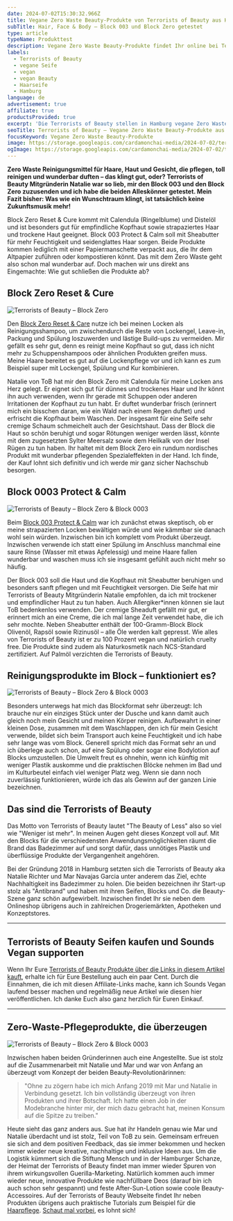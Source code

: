 ```yaml
---
date: 2024-07-02T15:30:32.966Z
title: Vegane Zero Waste Beauty-Produkte von Terrorists of Beauty aus Hamburg
subTitle: Hair, Face & Body – Block 003 und Block Zero getestet
type: article
typeName: Produkttest
description: Vegane Zero Waste Beauty-Produkte findet Ihr online bei Terrorists of Beauty. Ich habe mir die Brand aus Hamburg mal genauer angeschaut und zwei Produkte getestet. Lest hier, warum es sich gelohnt hat!
labels:
  - Terrorists of Beauty
  - vegane Seife
  - vegan
  - vegan Beauty
  - Haarseife
  - Hamburg
language: de
advertisement: true
affiliate: true
productsProvided: true
excerpt: 'Die Terrorists of Beauty stellen in Hamburg vegane Zero Waste Beauty-Produkte für Haare, Haut und Gesicht her. Sie pflegen, reinigen und duften ganz natürlich. Klingt ziemlich gut, oder? ToB Mitgründerin Natalie war so lieb, mir zwei Blöcke ihrer Allrounder-Seifenblöcke zuzusenden und ich habe sie für Euch getestet. Mein Fazit bisher: Was wie ein Wunschtraum klingt, ist tatsächlich keine Zukunftsmusik mehr. Hol Euch hier alle Infos über die Multitalente fürs Bad.'
seoTitle: Terrorists of Beauty – Vegane Zero Waste Beauty-Produkte aus Hamburg
focusKeyword: Vegane Zero Waste Beauty-Produkte
image: https://storage.googleapis.com/cardamonchai-media/2024-07-02/terrorists-of-beauty-soundsvegan-com-5-jpg-imagine-f8f8f8_70808f_1024_768/640.webp
ogImage: https://storage.googleapis.com/cardamonchai-media/2024-07-02/terrorists-of-beauty-soundsvegan-com-og-jpg-imagine-f8f8f8_9c9f97_1200_628/640.webp
---
```


**Zero Waste Reinigungsmittel für Haare, Haut und Gesicht, die pflegen, toll reinigen und wunderbar duften – das klingt gut, oder? Terrorists of Beauty Mitgründerin Natalie war so lieb, mir den Block 003 und den Block Zero zuzusenden und ich habe die beiden Alleskönner getestet. Mein Fazit bisher: Was wie ein Wunschtraum klingt, ist tatsächlich keine Zukunftsmusik mehr!**

Block Zero Reset & Cure kommt mit Calendula (Ringelblume) und Distelöl und ist besonders gut für empfindliche Kopfhaut sowie strapaziertes Haar und trockene Haut geeignet. Block 003 Protect & Calm soll mit Sheabutter für mehr Feuchtigkeit und seidenglattes Haar sorgen. Beide Produkte kommen lediglich mit einer Papiermanschette verpackt aus, die Ihr dem Altpapier zuführen oder kompostieren könnt. Das mit dem Zero Waste geht also schon mal wunderbar auf. Doch machen wir uns direkt ans Eingemachte: Wie gut schließen die Produkte ab?

## Block Zero Reset & Cure

![Terrorists of Beauty – Block Zero](https://storage.googleapis.com/cardamonchai-media/2024-07-02/terrorists-of-beauty-soundsvegan-com-3-jpg-imagine-080808_43648e_1024_768/640.webp 'Terrorists of Beauty – Block Zero')

Den [Block Zero Reset & Care](https://assets.ikhnaie.link/click.html?wgcampaignid=1428775&wgprogramid=290095&wgtarget=https://terroristsofbeauty.com/products/seife-ohne-palmoel) nutze ich bei meinen Locken als Reinigungsshampoo, um zwischendurch die Reste von Lockengel, Leave-in, Packung und Spülung loszuwerden und lästige Build-ups zu vermeiden. Mir gefällt es sehr gut, denn es reinigt meine Kopfhaut so gut, dass ich nicht mehr zu Schuppenshampoos oder ähnlichen Produkten greifen muss. Meine Haare bereitet es gut auf die Lockenpflege vor und ich kann es zum Beispiel super mit Lockengel, Spülung und Kur kombinieren.

Natalie von ToB hat mir den Block Zero mit Calendula für meine Locken ans Herz gelegt. Er eignet sich gut für dünnes und trockenes Haar und Ihr könnt ihn auch verwenden, wenn Ihr gerade mit Schuppen oder anderen Irritationen der Kopfhaut zu tun habt. Er duftet wunderbar frisch (erinnert mich ein bisschen daran, wie ein Wald nach einem Regen duftet) und erfrischt die Kopfhaut beim Waschen. Der insgesamt für eine Seife sehr cremige Schaum schmeichelt auch der Gesichtshaut. Dass der Block die Haut so schön beruhigt und sogar Rötungen weniger werden lässt, könnte mit dem zugesetzten Sylter Meersalz sowie dem Heilkalk von der Insel Rügen zu tun haben. Ihr haltet mit dem Block Zero ein rundum nordisches Produkt mit wunderbar pflegenden Spezialeffekten in der Hand. Ich finde, der Kauf lohnt sich definitiv und ich werde mir ganz sicher Nachschub besorgen.

## Block 0003 Protect & Calm

![Terrorists of Beauty – Block Zero & Block 0003](https://storage.googleapis.com/cardamonchai-media/2024-07-02/terrorists-of-beauty-soundsvegan-com-4-jpg-imagine-f8f8f8_788280_1024_768/640.webp 'Terrorists of Beauty – Block Zero & Block 0003')

Beim [Block 003 Protect & Calm](https://assets.ikhnaie.link/click.html?wgcampaignid=1428775&wgprogramid=290095&wgtarget=https://terroristsofbeauty.com/products/seife-mit-sheabutter) war ich zunächst etwas skeptisch, ob er meine strapazierten Locken bewältigen würde und wie kämmbar sie danach wohl sein würden. Inzwischen bin ich komplett vom Produkt überzeugt. Inzwischen verwende ich statt einer Spülung im Anschluss manchmal eine saure Rinse (Wasser mit etwas Apfelessig) und meine Haare fallen wunderbar und waschen muss ich sie insgesamt gefühlt auch nicht mehr so häufig.

Der Block 003 soll die Haut und die Kopfhaut mit Sheabutter beruhigen und besonders sanft pflegen und mit Feuchtigkeit versorgen. Die Seife hat mir Terrorists of Beauty Mitgründerin Natalie empfohlen, da ich mit trockener und empfindlicher Haut zu tun haben. Auch Allergiker\*innen können sie laut ToB bedenkenlos verwenden. Der cremige Sheaduft gefällt mir gut, er erinnert mich an eine Creme, die ich mal lange Zeit verwendet habe, die ich sehr mochte. Neben Sheabutter enthält der 100-Gramm-Block Block Olivenöl, Rapsöl sowie Rizinusöl – alle Öle werden kalt gepresst. Wie alles von Terrorists of Beauty ist er zu 100 Prozent vegan und natürlich cruelty free. Die Produkte sind zudem als Naturkosmetik nach NCS-Standard zertifiziert. Auf Palmöl verzichten die Terrorists of Beauty.

## Reinigungsprodukte im Block – funktioniert es?

![Terrorists of Beauty – Block Zero & Block 0003](https://storage.googleapis.com/cardamonchai-media/2024-07-02/terrorists-of-beauty-soundsvegan-com-2-jpg-imagine-f8f8f8_616d7d_1024_768/640.webp 'Terrorists of Beauty – Block Zero & Block 0003')

Besonders unterwegs hat mich das Blockformat sehr überzeugt: Ich brauche nur ein einziges Stück unter der Dusche und kann damit auch gleich noch mein Gesicht und meinen Körper reinigen. Aufbewahrt in einer kleinen Dose, zusammen mit dem Waschlappen, den ich für mein Gesicht verwende, bildet sich beim Transport auch keine Feuchtigkeit und ich habe sehr lange was vom Block. Generell spricht mich das Format sehr an und ich überlege auch schon, auf eine Spülung oder sogar eine Bodylotion auf Blocks umzustellen. Die Umwelt freut es ohnehin, wenn ich künftig mit weniger Plastik auskomme und die praktischen Blöcke nehmen im Bad und im Kulturbeutel einfach viel weniger Platz weg. Wenn sie dann noch zuverlässig funktionieren, würde ich das als Gewinn auf der ganzen Linie bezeichnen.

## Das sind die Terrorists of Beauty

Das Motto von Terrorists of Beauty lautet "The Beauty of Less" also so viel wie "Weniger ist mehr". In meinen Augen geht dieses Konzept voll auf. Mit den Blocks für die verschiedensten Anwendungsmöglichkeiten räumt die Brand das Badezimmer auf und sorgt dafür, dass unnötiges Plastik und überflüssige Produkte der Vergangenheit angehören.

Bei der Gründung 2018 in Hamburg setzten sich die Terrorists of Beauty aka Natalie Richter und Mar Navajas Garcia unter anderem das Ziel, echte Nachhaltigkeit ins Badezimmer zu holen. Die beiden bezeichnen ihr Start-up stolz als "Antibrand" und haben mit ihren Seifen, Blocks und Co. die Beauty-Szene ganz schön aufgewirbelt. Inzwischen findet Ihr sie neben dem Onlineshop übrigens auch in zahlreichen Drogeriemärkten, Apotheken und Konzeptstores.

---

## Terrorists of Beauty Seifen kaufen und Sounds Vegan supporten

Wenn Ihr Eure [Terrorists of Beauty Produkte über die Links in diesem Artikel kauft](https://assets.ikhnaie.link/click.html?wgcampaignid=1428775&wgprogramid=290095&wgtarget=https://terroristsofbeauty.com), erhalte ich für Eure Bestellung auch ein paar Cent. Durch die Einnahmen, die ich mit diesen Affiliate-Links mache, kann ich Sounds Vegan laufend besser machen und regelmäßig neue Artikel wie diesen hier veröffentlichen. Ich danke Euch also ganz herzlich für Euren Einkauf.

---

## Zero-Waste-Pflegeprodukte, die überzeugen

![Terrorists of Beauty – Block Zero & Block 0003](https://storage.googleapis.com/cardamonchai-media/2024-07-02/terrorists-of-beauty-soundsvegan-com-1-jpg-imagine-f8f8f8_6c7889_1024_768/640.webp 'Terrorists of Beauty – Block Zero & Block 0003')

Inzwischen haben beiden Gründerinnen auch eine Angestellte. Sue ist stolz auf die Zusammenarbeit mit Natalie und Mar und war von Anfang an überzeugt vom Konzept der beiden Beauty-Revolutionärinnen:

> "Ohne zu zögern habe ich mich Anfang 2019 mit Mar und Natalie in Verbindung gesetzt. Ich bin vollständig überzeugt von ihren Produkten und ihrer Botschaft. Ich hatte einen Job in der Modebranche hinter mir, der mich dazu gebracht hat, meinen Konsum auf die Spitze zu treiben."

Heute sieht das ganz anders aus. Sue hat ihr Handeln genau wie Mar und Natalie überdacht und ist stolz, Teil von ToB zu sein. Gemeinsam erfreuen sie sich and dem positiven Feedback, das sie immer bekommen und hecken immer wieder neue kreative, nachhaltige und inklusive Ideen aus. Um die Logistik kümmert sich die Stiftung Mensch und in der Hamburger Schanze, der Heimat der Terrorists of Beauty findet man immer wieder Spuren von ihrem wirkungsvollen Guerilla-Marketing. Natürlich kommen auch immer wieder neue, innovative Produkte wie nachfüllbare Deos (darauf bin ich auch schon sehr gespannt) und feste After-Sun-Lotion sowie coole Beauty-Accessoires. Auf der Terrorists of Beauty Webseite findet Ihr neben Produkten übrigens auch praktische Tutorials zum Beispiel für die [Haarpflege](https://assets.ikhnaie.link/click.html?wgcampaignid=1428775&wgprogramid=290095&wgtarget=https://terroristsofbeauty.com/pages/haarseife-benutzen). [Schaut mal vorbei](https://assets.ikhnaie.link/click.html?wgcampaignid=1428775&wgprogramid=290095&wgtarget=https://terroristsofbeauty.com), es lohnt sich!
